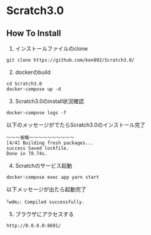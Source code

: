 # Scratch3.0

## How To Install

1. インストールファイルのclone
```
git clone https://github.com/ken992/Scratch3.0/
```

2. dockerのbuild
```
cd Scratch3.0
docker-compose up -d
```

3. Scratch3.0のinstall状況確認
```
docker-compose logs -f
``` 

以下のメッセージがでたらScratch3.0のインストール完了
```
〜〜〜省略〜〜〜〜〜〜〜〜〜〜
[4/4] Building fresh packages...
success Saved lockfile.
Done in 78.74s.
```

4. Scratchのサービス起動
```
docker-compose exec app yarn start
```

以下メッセージが出たら起動完了
```
｢wdm｣: Compiled successfully.
```

5. ブラウザにアクセスする
```
http://0.0.0.0:8601/
```
